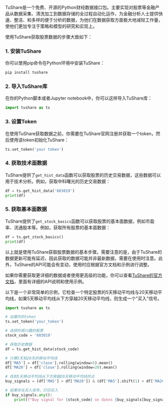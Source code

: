 TuShare是一个免费、开源的Python财经数据接口包。主要实现对股票等金融产品从数据采集、清洗加工到数据存储的全过程自动化运作，为金融分析人士提供快速、整洁、和多样的便于分析的数据，为他们在数据获取方面极大地减轻工作量，使他们更加专注于策略和模型的研究和实现上。

使用TuShare获取股票数据的步骤大致如下：

### 1. 安装TuShare

你可以使用pip命令在Python环境中安装TuShare：

```python
pip install tushare
```

### 2. 导入TuShare库

在你的Python脚本或者Jupyter notebook中，你可以这样导入TuShare库：

```python
import tushare as ts
```

### 3. 设置Token

在使用TuShare获取数据之前，你需要在TuShare官网注册并获取一个token，然后使用该token初始化TuShare：

```python
ts.set_token('your token')
```

### 4. 获取技术面数据

TuShare提供了`get_hist_data`函数可以获取股票的历史交易数据，这些数据可以用于技术分析。例如，获取中科曙光的历史交易数据：

```python
df = ts.get_hist_data('603019')
print(df)
```

### 5. 获取基本面数据

TuShare提供了`get_stock_basics`函数可以获取股票的基本面数据，例如市盈率、流通股本等。例如，获取所有股票的基本面数据：

```python
df = ts.get_stock_basics()
print(df)
```

以上就是使用TuShare获取股票数据的基本步骤。需要注意的是，由于TuShare的数据更新可能有延迟，因此获取的数据可能并非最新数据，需要在使用时注意。此外，TuShare的API可能会有变动，使用时应根据官方文档和示例进行调整。

如果你需要获取更详细的数据或者使用更高级的功能，你可以查看[TuShare的官方文档](http://tushare.org/)，里面有详细的API说明和使用示例。

以下是一个非常简单的示例，它检查一个特定股票的5天移动平均线与20天移动平均线，如果5天移动平均线从下方穿越20天移动平均线，则生成一个"买入"信号。

```python
import tushare as ts

# 设置你的token
ts.set_token('your_token')

# 选择你感兴趣的股票
stock_code = '603019'

# 获取历史数据
df = ts.get_hist_data(stock_code)

# 计算5天和20天的移动平均线
df['MA5'] = df['close'].rolling(window=5).mean()
df['MA20'] = df['close'].rolling(window=20).mean()

# 找到5天移动平均线从下方穿越20天移动平均线的点
buy_signals = (df['MA5'] > df['MA20']) & (df['MA5'].shift(1) < df['MA20'].shift(1))

# 如果存在买入信号，打印买入
if buy_signals.any():
    print(f"Buy signal for {stock_code} on dates {buy_signals[buy_signals == True].index}")
```
